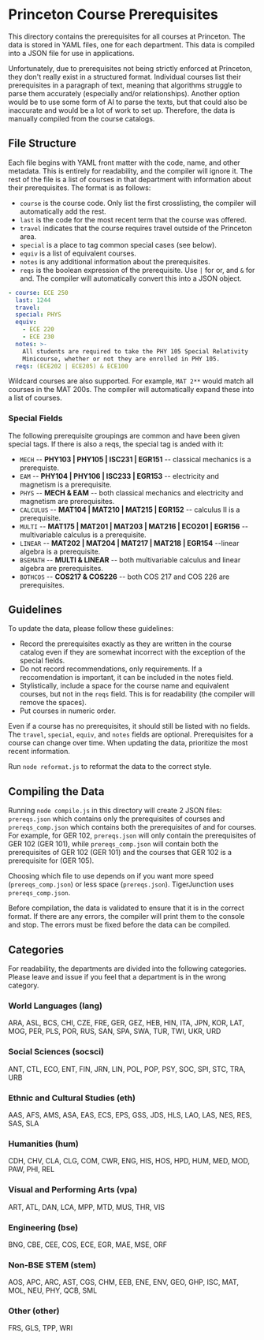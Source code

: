 # Princeton Course Prerequisites
This directory contains the prerequisites for all courses at Princeton. The data is stored in YAML files, one for each department. This data is compiled into a JSON file for use in applications.

Unfortunately, due to prerequisites not being strictly enforced at Princeton, they don't really exist in a structured format. Individual courses list their prerequisites in a paragraph of text, meaning that algorithms struggle to parse them accurately (especially and/or relationships). Another option would be to use some form of AI to parse the texts, but that could also be inaccurate and would be a lot of work to set up. Therefore, the data is manually compiled from the course catalogs.

## File Structure
Each file begins with YAML front matter with the code, name, and other metadata. This is entirely for readability, and the compiler will ignore it. The rest of the file is a list of courses in that department with information about their prerequisites. The format is as follows:

- `course` is the course code. Only list the first crosslisting, the compiler will automatically add the rest.
- `last` is the code for the most recent term that the course was offered.
- `travel` indicates that the course requires travel outside of the Princeton area.
- `special` is a place to tag common special cases (see below).
- `equiv` is a list of equivalent courses.
- `notes` is any additional information about the prerequisites.
- `reqs` is the boolean expression of the prerequisite. Use `|` for or, and `&` for and. The compiler will automatically convert this into a JSON object.

```yaml
- course: ECE 250
  last: 1244
  travel:
  special: PHYS
  equiv:
    - ECE 220
    - ECE 230
  notes: >-
    All students are required to take the PHY 105 Special Relativity 
    Minicourse, whether or not they are enrolled in PHY 105.
  reqs: (ECE202 | ECE205) & ECE100
```

Wildcard courses are also supported. For example, `MAT 2**` would match all courses in the MAT 200s. The compiler will automatically expand these into a list of courses.

### Special Fields
The following prerequisite groupings are common and have been given special tags. If there is also a reqs, the special tag is anded with it:
- `MECH` -- **PHY103 | PHY105 | ISC231 | EGR151** -- classical mechanics is a prerequiste.
- `EAM` -- **PHY104 | PHY106 | ISC233 | EGR153** -- electricity and magnetism is a prerequisite.
- `PHYS` -- **MECH & EAM** -- both classical mechanics and electricity and magnetism are prerequisites.
- `CALCULUS` -- **MAT104 | MAT210 | MAT215 | EGR152** -- calculus II is a prerequisite.
- `MULTI` -- **MAT175 | MAT201 | MAT203 | MAT216 | ECO201 | EGR156** -- multivariable calculus is a prerequisite.
- `LINEAR` -- **MAT202 | MAT204 | MAT217 | MAT218 | EGR154** --linear algebra is a prerequisite.
- `BSEMATH` -- **MULTI & LINEAR** -- both multivariable calculus and linear algebra are prerequisites.
- `BOTHCOS` -- **COS217 & COS226** -- both COS 217 and COS 226 are prerequisites.

## Guidelines
To update the data, please follow these guidelines:
- Record the prerequisites exactly as they are written in the course catalog even if they are somewhat incorrect with the exception of the special fields.
- Do not record recommendations, only requirements. If a reccomendation is important, it can be included in the notes field.
- Stylistically, include a space for the course name and equivalent courses, but not in the `reqs` field. This is for readability (the compiler will remove the spaces).
- Put courses in numeric order.

Even if a course has no prerequisites, it should still be listed with no fields. The `travel`, `special`, `equiv`, and `notes` fields are optional. Prerequisites for a course can change over time. When updating the data, prioritize the most recent information.

Run `node reformat.js` to reformat the data to the correct style.

## Compiling the Data
Running `node compile.js` in this directory will create 2 JSON files: `prereqs.json` which contains only the prerequisites of courses and `prereqs_comp.json` which contains both the prerequisites of and for courses. For example, for GER 102, `prereqs.json` will only contain the prerequisites of GER 102 (GER 101), while `prereqs_comp.json` will contain both the prerequisites of GER 102 (GER 101) and the courses that GER 102 is a prerequisite for (GER 105). 

Choosing which file to use depends on if you want more speed (`prereqs_comp.json`) or less space (`prereqs.json`). TigerJunction uses `prereqs_comp.json`.

Before compilation, the data is validated to ensure that it is in the correct format. If there are any errors, the compiler will print them to the console and stop. The errors must be fixed before the data can be compiled.

## Categories
For readability, the departments are divided into the following categories. Please leave and issue if you feel that a department is in the wrong category.

### World Languages (lang)
ARA, ASL, BCS, CHI, CZE, FRE, GER, GEZ, HEB, HIN, ITA, JPN, KOR, LAT, MOG, PER, PLS, POR, RUS, SAN, SPA, SWA, TUR, TWI, UKR, URD

### Social Sciences (socsci)
ANT, CTL, ECO, ENT, FIN, JRN, LIN, POL, POP, PSY, SOC, SPI, STC, TRA, URB

### Ethnic and Cultural Studies (eth)
AAS, AFS, AMS, ASA, EAS, ECS, EPS, GSS, JDS, HLS, LAO, LAS, NES, RES, SAS, SLA

### Humanities (hum)
CDH, CHV, CLA, CLG, COM, CWR, ENG, HIS, HOS, HPD, HUM, MED, MOD, PAW, PHI, REL

### Visual and Performing Arts (vpa)
ART, ATL, DAN, LCA, MPP, MTD, MUS, THR, VIS

### Engineering (bse)
BNG, CBE, CEE, COS, ECE, EGR, MAE, MSE, ORF

### Non-BSE STEM (stem)
AOS, APC, ARC, AST, CGS, CHM, EEB, ENE, ENV, GEO, GHP, ISC, MAT, MOL, NEU, PHY, QCB, SML

### Other (other)
FRS, GLS, TPP, WRI
